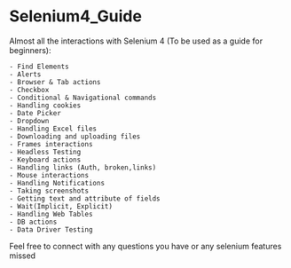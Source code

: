 # Selenium4_Guide 
Almost all the interactions with Selenium 4 (To be used as a guide for beginners):
    
    - Find Elements
    - Alerts
    - Browser & Tab actions
    - Checkbox
    - Conditional & Navigational commands
    - Handling cookies
    - Date Picker
    - Dropdown 
    - Handling Excel files 
    - Downloading and uploading files
    - Frames interactions 
    - Headless Testing
    - Keyboard actions
    - Handling links (Auth, broken,links)
    - Mouse interactions 
    - Handling Notifications
    - Taking screenshots
    - Getting text and attribute of fields
    - Wait(Implicit, Explicit)
    - Handling Web Tables
    - DB actions 
    - Data Driver Testing

Feel free to connect with any questions you have or any selenium features missed

